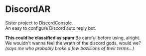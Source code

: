 # DiscordAR
Sister project to [DiscordConsole](https://github.com/legolord208/DiscordConsole).  
An easy to configure Discord auto reply bot.

**This could be classified as spam**
Be careful before using, alright.  
We wouldn't wanna feel the wrath of the discord gods, would we?  
*(says me who probably broke a few bazillions of their terms...)*
